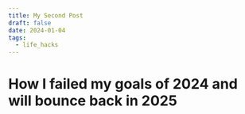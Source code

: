 ```yaml
---
title: My Second Post
draft: false
date: 2024-01-04
tags:
  - life_hacks
---
```

# How I failed my goals of 2024 and will bounce back in 2025
